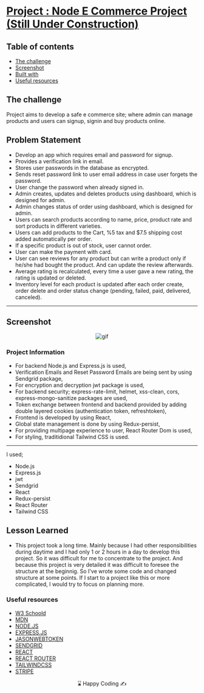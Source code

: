 # [Project : Node E Commerce Project (Still Under Construction)]()
## Table of contents

  - [The challenge](#the-challenge)
  - [Screenshot](#screenshot)
  - [Built with](#built-with)
  - [Useful resources](#useful-resources)



## The challenge
Project aims to develop a safe e commerce site; where admin can manage products and users can signup, signin and buy products online.

## Problem Statement

- Develop an app which requires email and password for signup. 
- Provides a verification link in email.
- Stores user passwords in the database as encrypted.
- Sends reset password link to user email address in case user forgets the password.
- User change the password when already signed in.
- Admin creates, updates and deletes products using dashboard, which is designed for admin.
- Admin changes status of order using dashboard, which is designed for admin.
- Users can search products according to name, price, product rate and sort products in different varieties. 
- Users can add products to the Cart, %5 tax and $7.5 shipping cost added automatically per order.
- If a specific product is out of stock, user cannot order.
- User can make the payment with card.
- User can see reviews for any product but can write a product only if he/she had bought the product. And can update the review afterwards.
- Average rating is recalculated, every time a user gave a new rating, the rating is updated or deleted.
- Inventory level for each product is updated after each order create, order delete and order status change (pending, failed, paid, delivered, canceled).
<hr>




## Screenshot
<p align="center">
<img src="E-Commerce(1).gif" alt="gif">
</p>





### Project Information
- For backend Node.js and Express.js is used,
- Verification Emails and Reset Password Emails are being sent by using Sendgrid package,
- For encryption and decryption jwt package is used,
- For backend security; express-rate-limit, helmet, xss-clean, cors, express-mongo-sanitize packages are used,
- Token exchange between frontend and backend provided by adding double layered cookies (authentication token, refreshtoken),
- Frontend is developed by using React,
- Global state management is done by using Redux-persist,
- For providing multipage experience to user, React Router Dom is used,
- For styling, traditidional Tailwind CSS is used.

------
I used;
- Node.js
- Express.js
- jwt
- Sendgrid
- React
- Redux-persist
- React Router
- Tailwind CSS





## Lesson Learned

- This project took a long time. Mainly because I had other responsibilities during daytime and I had only 1 or 2 hours in a day to develop this project. So it was difficult for me to concentrate to the project. And because this project is very detailed it was difficult to foresee the structure at the beginnig. So I've wrote some code and changed structure at some points. If I start to a project like this or more complicated, I would try to focus on planning more. 

### Useful resources

- [W3 Schoold](https://www.w3schools.com/) 
- [MDN](https://developer.mozilla.org/en-US/)
- [NODE.JS](https://nodejs.org/dist/latest-v16.x/docs/api/fs.html)
- [EXPRESS.JS](https://expressjs.com/)
- [JASONWEBTOKEN](https://jwt.io/introduction)
- [SENDGRID](https://sendgrid.com/en-us)
- [REACT](https://reactjs.org/) 
- [REACT ROUTER](https://reactrouter.com/en/main) 
- [TAILWINDCSS](https://styled-components.com/)
- [STRIPE](https://docs.stripe.com/)









<center> &#8987; Happy Coding  &#9997; </center>
